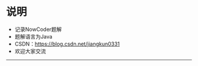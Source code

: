 # 说明 #
- 记录NowCoder题解
- 题解语言为Java
- CSDN：https://blog.csdn.net/jiangkun0331
- 欢迎大家交流

-----------------------------------------------------------------
